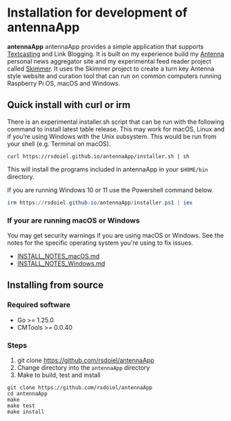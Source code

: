 Installation for development of **antennaApp**
===========================================

**antennaApp** antennaApp provides a simple application that supports [Textcasting](https://textcasting.org) and Link Blogging.
It is built on my experience build my [Antenna](https://github.com/rsdoiel/antenna) personal news aggregator site and my experimental feed reader
project called [Skimmer](https://github.com/rsdoiel/skimmer). It uses the Skimmer project to create a turn key
Antenna style website and curation tool that can run on common computers running Raspberry Pi OS, macOS and Windows.

Quick install with curl or irm
------------------------------

There is an experimental installer.sh script that can be run with the following command to install latest table release. This may work for macOS, Linux and if you’re using Windows with the Unix subsystem. This would be run from your shell (e.g. Terminal on macOS).

~~~shell
curl https://rsdoiel.github.io/antennaApp/installer.sh | sh
~~~

This will install the programs included in antennaApp in your `$HOME/bin` directory.

If you are running Windows 10 or 11 use the Powershell command below.

~~~ps1
irm https://rsdoiel.github.io/antennaApp/installer.ps1 | iex
~~~

### If your are running macOS or Windows

You may get security warnings if you are using macOS or Windows. See the notes for the specific operating system you're using to fix issues.

- [INSTALL_NOTES_macOS.md](INSTALL_NOTES_macOS.md)
- [INSTALL_NOTES_Windows.md](INSTALL_NOTES_Windows.md)


Installing from source
----------------------

### Required software

- Go &gt;&#x3D; 1.25.0
- CMTools &gt;&#x3D; 0.0.40

### Steps

1. git clone https://github.com/rsdoiel/antennaApp
2. Change directory into the `antennaApp` directory
3. Make to build, test and install

~~~shell
git clone https://github.com/rsdoiel/antennaApp
cd antennaApp
make
make test
make install
~~~

